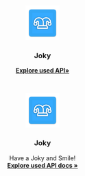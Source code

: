 <!-- PROJECT LOGO -->
<br />
<p align="center">
  <a href="https://github.com/simonasvaskevicius/joky">
    <img src="img/ic_launcher-web.png" alt="Logo" width="80" height="80">
  </a>

  <h3 align="center">Joky</h3>

  <p align="center">
    <a href="https://sv443.net/jokeapi/v2/"><strong>Explore used API»</strong></a>
    <br />
  </p>

<!-- PROJECT LOGO -->
<br />
<p align="center">
  <a href="https://github.com/simonasvaskevicius/joky">
    <img src="img/ic_launcher-web.png" alt="Logo" width="80" height="80">
  </a>

  <h3 align="center">Joky</h3>

  <p align="center">
    Have a Joky and Smile!
    <br />
    <a href="https://sv443.net/jokeapi/v2/"><strong>Explore used API docs »</strong></a>
    <br />
    <br />
  </p>
